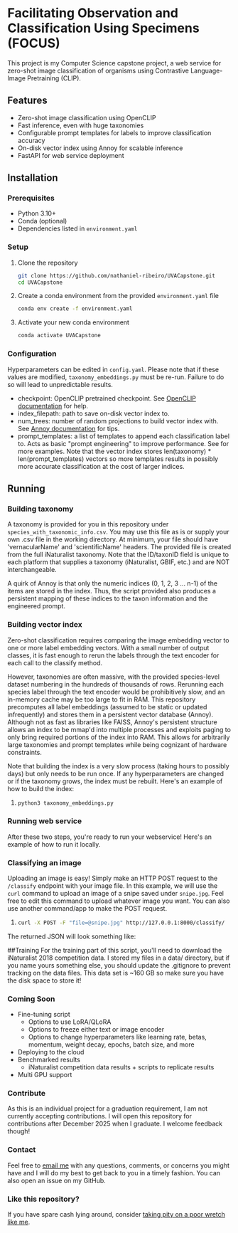 # Facilitating Observation and Classification Using Specimens (FOCUS)

This project is my Computer Science capstone project, a web service for zero-shot image classification of organisms using Contrastive Language-Image Pretraining (CLIP).

## Features
- Zero-shot image classification using OpenCLIP
- Fast inference, even with huge taxonomies 
- Configurable prompt templates for labels to improve classification accuracy
- On-disk vector index using Annoy for scalable inference
- FastAPI for web service deployment

## Installation

### Prerequisites
- Python 3.10+
- Conda (optional)
- Dependencies listed in `environment.yaml`

### Setup
1. Clone the repository
   ```sh
   git clone https://github.com/nathaniel-ribeiro/UVACapstone.git
   cd UVACapstone
   
2. Create a conda environment from the provided `environment.yaml` file
   ```sh
   conda env create -f environment.yaml

3. Activate your new conda environment
   ```sh
   conda activate UVACapstone

### Configuration
Hyperparameters can be edited in `config.yaml`. Please note that if these values are modified, `taxonomy_embeddings.py` 
must be re-run. Failure to do so will lead to unpredictable results.
* checkpoint: OpenCLIP pretrained checkpoint. See [OpenCLIP documentation](https://github.com/mlfoundations/open_clip) for help.
* index_filepath: path to save on-disk vector index to.
* num_trees: number of random projections to build vector index with. See [Annoy documentation](https://github.com/spotify/annoy) for tips.
* prompt_templates: a list of templates to append each classification label to. Acts as basic "prompt engineering" to improve performance. See <link to CLIP prompt engineering> for more examples. Note that the vector index stores len(taxonomy) * len(prompt_templates) vectors so more templates results in possibly more accurate classification at the cost of larger indices.

## Running

### Building taxonomy
A taxonomy is provided for you in this repository under `species_with_taxonomic_info.csv`. You may 
use this file as is or supply your own .csv file in the working directory. At minimum, your file should have 'vernacularName' and 'scientificName' headers.
The provided file is created from the full iNaturalist taxonomy. Note that the ID/taxonID field is unique to each platform
that supplies a taxonomy (iNaturalist, GBIF, etc.) and are NOT interchangeable.

A quirk of Annoy is that only the numeric indices (0, 1, 2, 3 ... n-1) of the items are stored in the index. Thus, the
script provided also produces a persistent mapping of these indices to the taxon information and the engineered prompt.

### Building vector index
Zero-shot classification requires comparing the image embedding vector to one or more label embedding vectors.
With a small number of output classes, it is fast enough to rerun the labels through the text encoder for each call
to the classify method. 

However, taxonomies are often massive, with the provided species-level dataset numbering in the hundreds of thousands of rows. 
Rerunning each species label through the text encoder would be prohibitively slow, and an in-memory cache may be too large to fit
in RAM. This repository precomputes all label embeddings (assumed to be static or updated infrequently) and stores them in a persistent vector database (Annoy). 
Although not as fast as libraries like FAISS, Annoy's persistent structure allows an index to be mmap'd into multiple processes 
and exploits paging to only bring required portions of the index into RAM. This allows for arbitrarily large taxonomies and 
prompt templates while being cognizant of hardware constraints.

Note that building the index is a very slow process (taking hours to possibly days) but only needs to be run once. If
any hyperparameters are changed or if the taxonomy grows, the index must be rebuilt. Here's an example of how to build
the index:

1.
   ```sh
   python3 taxonomy_embeddings.py

### Running web service
After these two steps, you're ready to run your webservice! Here's an example of how to run it locally.
<Add uvicorn script here>

### Classifying an image
Uploading an image is easy! Simply make an HTTP POST request to the `/classify` endpoint with your image file.
In this example, we will use the `curl` command to upload an image of a snipe saved under `snipe.jpg`.
Feel free to edit this command to upload whatever image you want. You can also use another command/app to make the POST
request.

1.
   ```sh
   curl -X POST -F "file=@snipe.jpg" http://127.0.0.1:8000/classify/

The returned JSON will look something like:

##Training
For the training part of this script, you'll need to download the iNaturalist 2018 competition data. I stored my files in a data/ directory, but if you name yours something else, you should update the .gitignore to prevent tracking on the data files. This data set is ~160 GB so make sure you have the disk space to store it!

### Coming Soon
- Fine-tuning script
  - Options to use LoRA/QLoRA
  - Options to freeze either text or image encoder
  - Options to change hyperparameters like learning rate, betas, momentum, weight decay, epochs, batch size, and more
- Deploying to the cloud
- Benchmarked results
  - iNaturalist competition data results + scripts to replicate results
- Multi GPU support

### Contribute
As this is an individual project for a graduation requirement, I am not currently accepting contributions. I will open
this repository for contributions after December 2025 when I graduate. I welcome feedback though!

### Contact
Feel free to [email me](mailto:nathaniel.eldred.ribeiro@gmail.com) with any questions, comments, or concerns you might have and I will do my best to get back to you in a timely fashion. 
You can also open an issue on my GitHub.

### Like this repository?
If you have spare cash lying around, consider [taking pity on a poor wretch like me](https://buymeacoffee.com/nathanielribeiro).
